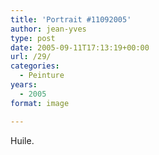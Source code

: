 ```yaml
---
title: 'Portrait #11092005'
author: jean-yves
type: post
date: 2005-09-11T17:13:19+00:00
url: /29/
categories:
  - Peinture
years:
  - 2005
format: image

---
```

Huile.